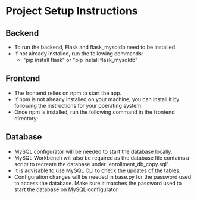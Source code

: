 # Project Setup Instructions

## Backend

- To run the backend, Flask and flask_mysqldb need to be installed.
- If not already installed, run the following commands:
  - "pip install flask" or "pip install flask_mysqldb"

## Frontend

- The frontend relies on npm to start the app.
- If npm is not already installed on your machine, you can install it by following the instructions for your operating system.
- Once npm is installed, run the following command in the frontend directory:

## Database

- MySQL configurator will be needed to start the database locally.
- MySQL Workbench will also be required as the database file contains a script to recreate the database under 'enrollment_db_copy.sql'.
- It is advisable to use MySQL CLI to check the updates of the tables.
- Configuration changes will be needed in base.py for the password used to access the database. Make sure it matches the password used to start the database on MySQL configurator.
